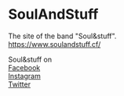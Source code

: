 # SoulAndStuff

The site of the band "Soul&stuff".
<br>
https://www.soulandstuff.cf/

Soul&stuff on
<br>
<a href="https://www.facebook.com/Soulandstuff/">Facebook</a>
<br>
<a href="https://www.instagram.com/soulandstuffband/">Instagram</a>
<br>
<a href="https://twitter.com/soulandstuffbnd">Twitter</a>
